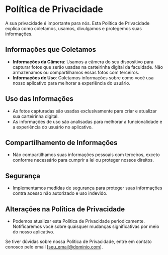 # Política de Privacidade

A sua privacidade é importante para nós. Esta Política de Privacidade explica como coletamos, usamos, divulgamos e protegemos suas informações.

## Informações que Coletamos
- **Informações da Câmera**: Usamos a câmera do seu dispositivo para capturar fotos que serão usadas na carteirinha digital da faculdade. Não armazenamos ou compartilhamos essas fotos com terceiros.
- **Informações de Uso**: Coletamos informações sobre como você usa nosso aplicativo para melhorar a experiência do usuário.

## Uso das Informações
- As fotos capturadas são usadas exclusivamente para criar e atualizar sua carteirinha digital.
- As informações de uso são analisadas para melhorar a funcionalidade e a experiência do usuário no aplicativo.

## Compartilhamento de Informações
- Não compartilhamos suas informações pessoais com terceiros, exceto conforme necessário para cumprir a lei ou proteger nossos direitos.

## Segurança
- Implementamos medidas de segurança para proteger suas informações contra acesso não autorizado e uso indevido.

## Alterações na Política de Privacidade
- Podemos atualizar esta Política de Privacidade periodicamente. Notificaremos você sobre quaisquer mudanças significativas por meio do nosso aplicativo.

Se tiver dúvidas sobre nossa Política de Privacidade, entre em contato conosco pelo email [seu_email@dominio.com].
